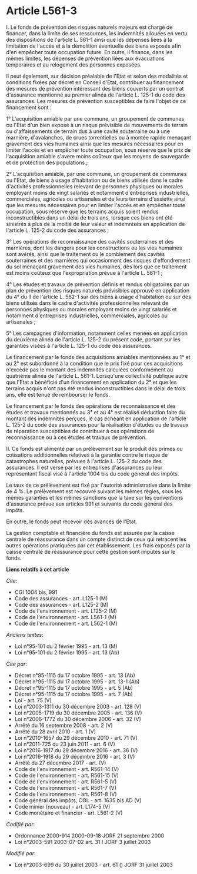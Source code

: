 # Article L561-3

I. Le fonds de prévention des risques naturels majeurs est chargé de financer, dans la limite de ses ressources, les
indemnités allouées en vertu des dispositions de l'article L. 561-1 ainsi que les dépenses liées à la limitation de l'accès
et à la démolition éventuelle des biens exposés afin d'en empêcher toute occupation future. En outre, il finance, dans les
mêmes limites, les dépenses de prévention liées aux évacuations temporaires et au relogement des personnes exposées.

Il peut également, sur décision préalable de l'Etat et selon des modalités et conditions fixées par décret en Conseil d'Etat,
contribuer au financement des mesures de prévention intéressant des biens couverts par un contrat d'assurance mentionné au
premier alinéa de l'article L. 125-1 du code des assurances. Les mesures de prévention susceptibles de faire l'objet de ce
financement sont :

1° L'acquisition amiable par une commune, un groupement de communes ou l'Etat d'un bien exposé à un risque prévisible de
mouvements de terrain ou d'affaissements de terrain dus à une cavité souterraine ou à une marnière, d'avalanches, de crues
torrentielles ou à montée rapide menaçant gravement des vies humaines ainsi que les mesures nécessaires pour en limiter
l'accès et en empêcher toute occupation, sous réserve que le prix de l'acquisition amiable s'avère moins coûteux que les
moyens de sauvegarde et de protection des populations ;

2° L'acquisition amiable, par une commune, un groupement de communes ou l'Etat, de biens à usage d'habitation ou de biens
utilisés dans le cadre d'activités professionnelles relevant de personnes physiques ou morales employant moins de vingt
salariés et notamment d'entreprises industrielles, commerciales, agricoles ou artisanales et de leurs terrains d'assiette
ainsi que les mesures nécessaires pour en limiter l'accès et en empêcher toute occupation, sous réserve que les terrains
acquis soient rendus inconstructibles dans un délai de trois ans, lorsque ces biens ont été sinistrés à plus de la moitié de
leur valeur et indemnisés en application de l'article L. 125-2 du code des assurances ;

3° Les opérations de reconnaissance des cavités souterraines et des marnières, dont les dangers pour les constructions ou les
vies humaines sont avérés, ainsi que le traitement ou le comblement des cavités souterraines et des marnières qui
occasionnent des risques d'effondrement du sol menaçant gravement des vies humaines, dès lors que ce traitement est moins
coûteux que l'expropriation prévue à l'article L. 561-1 ;

4° Les études et travaux de prévention définis et rendus obligatoires par un plan de prévention des risques naturels
prévisibles approuvé en application du 4° du II de l'article L. 562-1 sur des biens à usage d'habitation ou sur des biens
utilisés dans le cadre d'activités professionnelles relevant de personnes physiques ou morales employant moins de vingt
salariés et notamment d'entreprises industrielles, commerciales, agricoles ou artisanales ;

5° Les campagnes d'information, notamment celles menées en application du deuxième alinéa de l'article L. 125-2 du présent
code, portant sur les garanties visées à l'article L. 125-1 du code des assurances.

Le financement par le fonds des acquisitions amiables mentionnées au 1° et au 2° est subordonné à la condition que le prix
fixé pour ces acquisitions n'excède pas le montant des indemnités calculées conformément au quatrième alinéa de l'article L.
561-1. Lorsqu'une collectivité publique autre que l'Etat a bénéficié d'un financement en application du 2° et que les
terrains acquis n'ont pas été rendus inconstructibles dans le délai de trois ans, elle est tenue de rembourser le fonds.

Le financement par le fonds des opérations de reconnaissance et des études et travaux mentionnés au 3° et au 4° est réalisé
déduction faite du montant des indemnités perçues, le cas échéant en application de l'article L. 125-2 du code des assurances
pour la réalisation d'études ou de travaux de réparation susceptibles de contribuer à ces opérations de reconnaissance ou à
ces études et travaux de prévention.

II. Ce fonds est alimenté par un prélèvement sur le produit des primes ou cotisations additionnelles relatives à la garantie
contre le risque de catastrophes naturelles, prévues à l'article L. 125-2 du code des assurances. Il est versé par les
entreprises d'assurances ou leur représentant fiscal visé à l'article 1004 bis du code général des impôts.

Le taux de ce prélèvement est fixé par l'autorité administrative dans la limite de 4 %. Le prélèvement est recouvré suivant
les mêmes règles, sous les mêmes garanties et les mêmes sanctions que la taxe sur les conventions d'assurance prévue aux
articles 991 et suivants du code général des impôts.

En outre, le fonds peut recevoir des avances de l'Etat.

La gestion comptable et financière du fonds est assurée par la caisse centrale de réassurance dans un compte distinct de ceux
qui retracent les autres opérations pratiquées par cet établissement. Les frais exposés par la caisse centrale de réassurance
pour cette gestion sont imputés sur le fonds.

**Liens relatifs à cet article**

_Cite_:

  - CGI 1004 bis, 991
  - Code des assurances - art. L125-1 (M)
  - Code des assurances - art. L125-2 (M)
  - Code de l'environnement - art. L125-2 (M)
  - Code de l'environnement - art. L561-1 (M)
  - Code de l'environnement - art. L562-1 (M)

_Anciens textes_:

  - Loi n°95-101 du 2 février 1995 - art. 13 (M)
  - Loi n°95-101 du 2 février 1995 - art. 13 (Ab)

_Cité par_:

  - Décret n°95-1115 du 17 octobre 1995 - art. 13 (Ab)
  - Décret n°95-1115 du 17 octobre 1995 - art. 13-1 (Ab)
  - Décret n°95-1115 du 17 octobre 1995 - art. 5 (Ab)
  - Décret n°95-1115 du 17 octobre 1995 - art. 7 (Ab)
  - Loi - art. 75 (V)
  - Loi n°2003-1311 du 30 décembre 2003 - art. 128 (V)
  - Loi n°2005-1719 du 30 décembre 2005 - art. 136 (V)
  - Loi n°2006-1772 du 30 décembre 2006 - art. 32 (V)
  - Arrêté du 16 septembre 2008 - art. 2 (V)
  - Arrêté du 28 avril 2010 - art. 1 (V)
  - Loi n°2010-1657 du 29 décembre 2010 - art. 71 (V)
  - Loi n°2011-725 du 23 juin 2011 - art. 6 (V)
  - Loi n°2016-1917 du 29 décembre 2016 - art. 36 (V)
  - Loi n°2016-1918 du 29 décembre 2016 - art. 3 (V)
  - Arrêté du 27 décembre 2017 - art. (V)
  - Code de l'environnement - art. R561-14 (V)
  - Code de l'environnement - art. R561-15 (V)
  - Code de l'environnement - art. R561-5 (V)
  - Code de l'environnement - art. R561-7 (V)
  - Code de l'environnement - art. R561-8 (V)
  - Code général des impôts, CGI. - art. 1635 bis AD (V)
  - Code minier (nouveau) - art. L174-5 (V)
  - Code monétaire et financier - art. L561-2 (V)

_Codifié par_:

  - Ordonnance 2000-914 2000-09-18 JORF 21 septembre 2000
  - Loi n°2003-591 2003-07-02 art. 31 I JORF 3 juillet 2003

_Modifié par_:

  - Loi n°2003-699 du 30 juillet 2003 - art. 61 () JORF 31 juillet 2003
